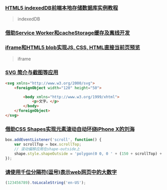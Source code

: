 ### [HTML5 indexedDB前端本地存储数据库实例教程](https://www.zhangxinxu.com/wordpress/2017/07/html5-indexeddb-js-example/)

> indexedDB

### [借助Service Worker和cacheStorage缓存及离线开发](https://www.zhangxinxu.com/wordpress/2017/07/service-worker-cachestorage-offline-develop/)

### [iframe和HTML5 blob实现JS, CSS, HTML直接当前页预览](https://www.zhangxinxu.com/wordpress/2017/08/iframe-html5-blob-code-view/)

> iframe

### [SVG <foreignObject>简介与截图等应用](https://www.zhangxinxu.com/wordpress/2017/08/svg-foreignobject/)

```html
<svg xmlns="http://www.w3.org/2000/svg">
    <foreignObject width="120" height="50">

        <body xmlns="http://www.w3.org/1999/xhtml">
            <p>文字。</p>
        </body>
    </foreignObject>
</svg>
```

### [借助CSS Shapes实现元素滚动自动环绕iPhone X的刘海](https://www.zhangxinxu.com/wordpress/2017/09/css-shapes-outside-iphone-x-head/)

```js
box.addEventListener('scroll', function() {
    var scrollTop = box.scrollTop;
    // 滚动偏移应用在shape-outside上
    shape.style.shapeOutside = 'polygon(0 0, 0 ' + (150 + scrollTop) + 'px, 16px ' + (154 + scrollTop) + 'px, 30px ' + (166 + scrollTop) + 'px, 30px ' + (314 + scrollTop) + 'px, 16px ' + (326 + scrollTop) + 'px, 0 ' + (330 + scrollTop) + 'px, 0 0)';
});
```

### [请使用千位分隔符(逗号)表示web网页中的大数字](https://www.zhangxinxu.com/wordpress/2017/09/web-page-comma-number/)

```js
(123456789).toLocaleString('en-US');
```
